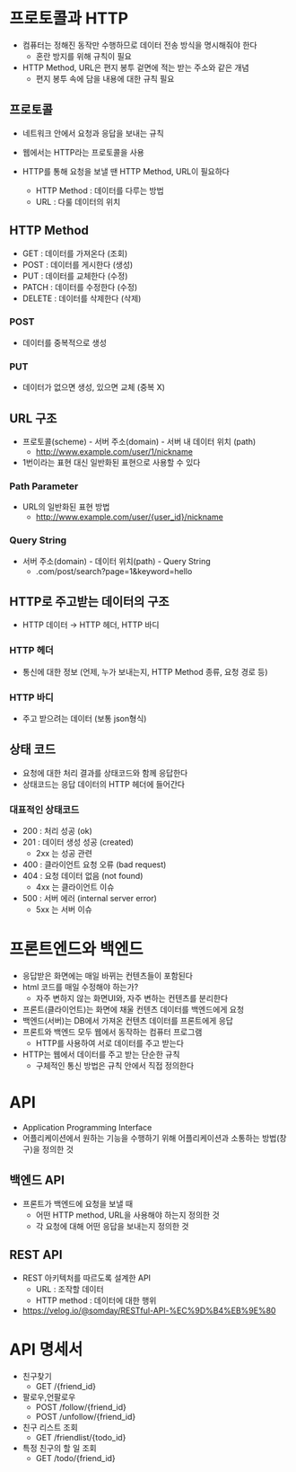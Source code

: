 # 프로토콜과 HTTP

- 컴퓨터는 정해진 동작만 수행하므로 데이터 전송 방식을 명시해줘야 한다
    - 혼란 방지를 위해 규칙이 필요
- HTTP Method, URL은 편지 봉투 겉면에 적는 받는 주소와 같은 개념
    - 편지 봉투 속에 담을 내용에 대한 규칙 필요

## 프로토콜

- 네트워크 안에서 요청과 응답을 보내는 규칙
- 웹에서는 HTTP라는 프로토콜을 사용

- HTTP를 통해 요청을 보낼 땐 HTTP Method, URL이 필요하다
    - HTTP Method : 데이터를 다루는 방법
    - URL : 다룰 데이터의 위치

## HTTP Method

- GET : 데이터를 가져온다 (조회)
- POST : 데이터를 게시한다 (생성)
- PUT : 데이터를 교체한다 (수정)
- PATCH : 데이터를 수정한다 (수정)
- DELETE : 데이터를 삭제한다 (삭제)

### POST

- 데이터를 중복적으로 생성

### PUT

- 데이터가 없으면 생성, 있으면 교체 (중복 X)

## URL 구조

- 프로토콜(scheme) - 서버 주소(domain) - 서버 내 데이터 위치 (path)
    - http://www.example.com/user/1/nickname
- 1번이라는 표현 대신 일반화된 표현으로 사용할 수 있다

### Path Parameter

- URL의 일반화된 표현 방법
    - http://www.example.com/user/{user_id}/nickname

### Query String

- 서버 주소(domain) - 데이터 위치(path) - Query String
    - .com/post/search?page=1&keyword=hello

## HTTP로 주고받는 데이터의 구조

- HTTP 데이터 → HTTP 헤더, HTTP 바디

### HTTP 헤더

- 통신에 대한 정보 (언제, 누가 보내는지, HTTP Method 종류, 요청 경로 등)

### HTTP 바디

- 주고 받으려는 데이터 (보통 json형식)

## 상태 코드

- 요청에 대한 처리 결과를 상태코드와 함께 응답한다
- 상태코드는 응답 데이터의 HTTP 헤더에 들어간다

### 대표적인 상태코드

- 200 : 처리 성공 (ok)
- 201 : 데이터 생성 성공 (created)
    - 2xx 는 성공 관련
- 400 : 클라이언트 요청 오류 (bad request)
- 404 : 요청 데이터 없음 (not found)
    - 4xx 는 클라이언트 이슈
- 500 : 서버 에러 (internal server error)
    - 5xx 는 서버 이슈

# 프론트엔드와 백엔드

- 응답받은 화면에는 매일 바뀌는 컨텐츠들이 포함된다
- html 코드를 매일 수정해야 하는가?
    - 자주 변하지 않는 화면UI와, 자주 변하는 컨텐츠를 분리한다
- 프론트(클라이언트)는 화면에 채울 컨텐츠 데이터를 백엔드에게 요청
- 백엔드(서버)는 DB에서 가져온 컨텐츠 데이터를 프론트에게 응답
- 프론트와 백엔드 모두 웹에서 동작하는 컴퓨터 프로그램
    - HTTP를 사용하여 서로 데이터를 주고 받는다
- HTTP는 웹에서 데이터를 주고 받는 단순한 규칙
    - 구체적인 통신 방법은 규칙 안에서 직접 정의한다

# API

- Application Programming Interface
- 어플리케이션에서 원하는 기능을 수행하기 위해 어플리케이션과 소통하는 방법(창구)을 정의한 것

## 백엔드 API

- 프론트가 백엔드에 요청을 보낼 때
    - 어떤 HTTP method, URL을 사용해야 하는지 정의한 것
    - 각 요청에 대해 어떤 응답을 보내는지 정의한 것

## REST API

- REST 아키텍처를 따르도록 설계한 API
    - URL : 조작할 데이터
    - HTTP method : 데이터에 대한 행위
- https://velog.io/@somday/RESTful-APl-%EC%9D%B4%EB%9E%80



# API 명세서

- 친구찾기
    - GET /{friend_id}
- 팔로우,언팔로우
    - POST /follow/{friend_id}
    - POST /unfollow/{friend_id}
- 친구 리스트 조회
    - GET /friendlist/{todo_id}
- 특정 친구의 할 일 조회
    - GET /todo/{friend_id}